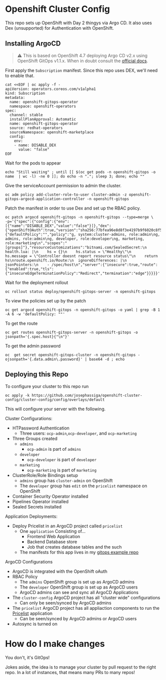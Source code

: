 # Openshift Cluster Config

This repo sets up OpenShift with Day 2 thingys via Argo CD. It also uses Dex (unsupported) for Authentication with OpenShift.


## Installing ArgoCD

> :warning: This is based on OpenShift 4.7 deploying Argo CD v2.x using OpenShift GitOps v1.1.x.
> When in doubt consult the [official docs](https://docs.openshift.com/container-platform/4.7/cicd/gitops/installing-openshift-gitops.html).

First apply the `Subscription` manifest. Since this repo uses DEX, we'll need to enable that.

```shell
cat <<EOF | oc apply -f -
apiVersion: operators.coreos.com/v1alpha1
kind: Subscription
metadata:
  name: openshift-gitops-operator
  namespace: openshift-operators
spec:
  channel: stable
  installPlanApproval: Automatic
  name: openshift-gitops-operator
  source: redhat-operators
  sourceNamespace: openshift-marketplace
  config:
    env:
    - name: DISABLE_DEX
      value: "false"
EOF
```

Wait for the pods to appear

```shell
echo "Still waiting" ; until [[ $(oc get pods -n openshift-gitops -o name  | wc -l) -ne 0 ]]; do echo -n "."; sleep 3; done; echo ""
```

Give the serviceAccount permission to admin the cluster.

```shell
oc adm policy add-cluster-role-to-user cluster-admin -z openshift-gitops-argocd-application-controller -n openshift-gitops
```

Patch the manifest in order to use Dex and set up the RBAC policy.

```shell
oc patch argocd openshift-gitops -n openshift-gitops --type=merge \
-p='{"spec":{"config":{"env":[{"name":"DISABLE_DEX","value":"false"}]},"dex":{"openShiftOAuth":true,"version":"sha256:77bfea96e8d8f3e4197b9f6020c8f5dedbb701245c19afd69a15747ae4bf2804"},"rbac":{"defaultPolicy":"","policy":"g, system:cluster-admins, role:admin\ng, admins, role:admin\ng, developer, role:developer\ng, marketing, role:marketing\n","scopes":"[groups]"},"resourceCustomizations":"bitnami.com/SealedSecret:\n  health.lua: |\n    hs = {}\n    hs.status = \"Healthy\"\n    hs.message = \"Controller doesnt report resource status\"\n    return hs\nroute.openshift.io/Route:\n  ignoreDifferences: |\n    jsonPointers:\n    - /spec/host\n","server":{"insecure":true,"route":{"enabled":true,"tls":{"insecureEdgeTerminationPolicy":"Redirect","termination":"edge"}}}}}'
```

Wait for the deployment rollout

```shell
oc rollout status deploy/openshift-gitops-server -n openshift-gitops
```

To view the policies set up by the patch

```shell
oc get argocd openshift-gitops -n openshift-gitops -o yaml | grep -B 1 -A 6 -w 'defaultPolicy: ""'
```

To get the route

```shell
oc get routes openshift-gitops-server -n openshift-gitops -o jsonpath='{.spec.host}{"\n"}'
```

To get the admin password

```shell
oc  get secret openshift-gitops-cluster -n openshift-gitops -ojsonpath='{.data.admin\.password}' | base64 -d ; echo
```

## Deploying this Repo

To configure your cluster to this repo run

```
oc apply -k https://github.com/josephassiga/openshift-cluster-config/cluster-config/config/overlays/default
```

This will configure your server with the following.

Cluster Configurations:
* HTPassword Authentication
  * Three users: `ocp-admin`,`ocp-developer`, and `ocp-marketing`
* Three Groups created
  * `admins`
    * `ocp-admin` is part of `admins`
  * `developer`
    * `ocp-developer` is part of `developer`
  * `marketing`
    * `ocp-marketing` is part of `marketing`
* ClusterRole/Role Bindings setup
  * `admins` group has `cluster-admin` on OpenShift
  * The `developer` group has `edit` on the `pricelist` namespace on OpenShift
* Container Security Operator installed
* Pipelines Operator installed
* Sealed Secrets installed

Application Deployments:
* Deploy Pricelist in an ArgoCD project called `pricelist`
  * One `application` Consisting of...
    * Frontend Web Application
    * Backend Database store
    * Job that creates database tables and the such
  * The manifests for this app lives in my [gitops example repo](https://github.com/josephassiga/gitops-examples)

ArgoCD Configurations
* ArgoCD is integrated with the OpenShift oAuth
* RBAC Policy
  * The `admins` OpenShift group is set up as ArgoCD admins
  * The `developer` OpenShift group is set up as ArgoCD users
  * ArgoCD admins can see and sync all ArgoCD Applications
* The `cluster-config` ArgoCD project has all "cluster wide" configurations
  * Can only be seen/synced by ArgoCD admins
* The `pricelist` ArgoCD project has all appliaction components to run the [Pricelist](https://github.com/josephassiga/openshift-cluster-config) application
  * Can be seen/synced by ArgoCD admins or ArgoCD users
* Autosync is turned on

# How do I make changes

You don't, it's GitOps!

Jokes aside, the idea is to manage your cluster by pull request to the right repo. In a lot of instances, that means many PRs to many repos!
